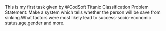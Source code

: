 This is my first task given by @CodSoft Titanic Classification Problem Statement: Make a system which tells whether the person will be save from sinking.What factors were most likely lead to success-socio-economic status,age,gender and more.
